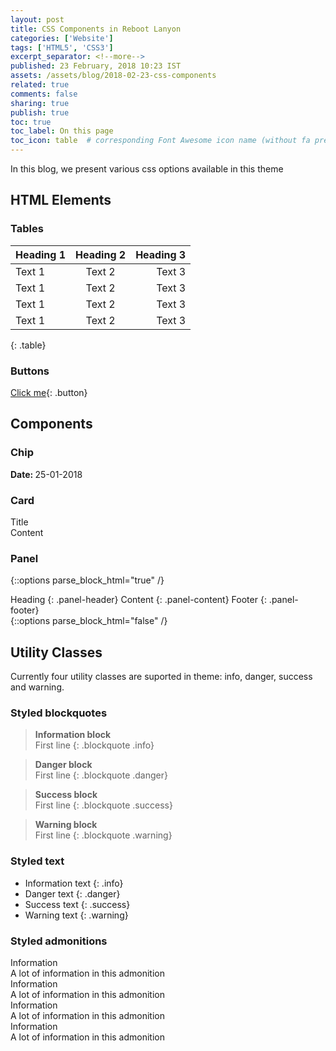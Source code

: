 ```yaml
---
layout: post
title: CSS Components in Reboot Lanyon
categories: ['Website']
tags: ['HTML5', 'CSS3']
excerpt_separator: <!--more-->
published: 23 February, 2018 10:23 IST
assets: /assets/blog/2018-02-23-css-components
related: true
comments: false
sharing: true
publish: true
toc: true
toc_label: On this page
toc_icon: table  # corresponding Font Awesome icon name (without fa prefix)
---
```


In this blog, we present various css options available in this theme <!--more-->

## HTML Elements

### Tables

| Heading 1 | Heading 2 | Heading 3 |
| --------- |:---------:| ---------:|
| Text 1 | Text 2 | Text 3 |
| Text 1 | Text 2 | Text 3 |
| Text 1 | Text 2 | Text 3 |
| Text 1 | Text 2 | Text 3 |
{: .table}

### Buttons

[Click me](){: .button}

## Components

### Chip

<span class="chip">
    <span class="chip-content">
        <b>Date: </b> 25-01-2018
    </span>
</span>

### Card

<div class="card">
    <div class="card-content">
        <div class="card-title">Title</div>
        <div class="card-details">
        Content
        </div>
    </div>
</div>

### Panel

{::options parse_block_html="true" /}
<div class="panel">
Heading
{: .panel-header}
Content
{: .panel-content}
Footer
{: .panel-footer}
</div>
{::options parse_block_html="false" /}


## Utility Classes

Currently four utility classes are suported in theme: info, danger, success and warning.

### Styled blockquotes

> **Information block**  
> First line
{: .blockquote .info}

> **Danger block**  
> First line
{: .blockquote .danger}

> **Success block**  
> First line
{: .blockquote .success}

> **Warning block**  
> First line
{: .blockquote .warning}

### Styled text

- Information text
{: .info}
- Danger text
{: .danger}
- Success text
{: .success}
- Warning text
{: .warning}

### Styled admonitions

<div class="admonition info">
    <div class="admonition-title">
    Information
    </div>
    <div class="admonition-content">
    A lot of information in this admonition
    </div>
</div>

<div class="admonition danger">
    <div class="admonition-title">
    Information
    </div>
    <div class="admonition-content">
    A lot of information in this admonition
    </div>
</div>

<div class="admonition success">
    <div class="admonition-title">
    Information
    </div>
    <div class="admonition-content">
    A lot of information in this admonition
    </div>
</div>

<div class="admonition warning">
    <div class="admonition-title">
    Information
    </div>
    <div class="admonition-content">
    A lot of information in this admonition
    </div>
</div>
